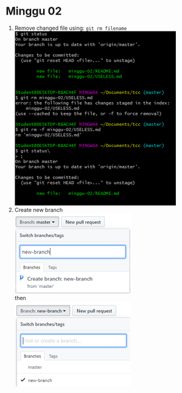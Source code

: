 # Minggu 02  
1. Remove changed file using: ```git rm filename```
![Remove Changed File](images/01.PNG)  
2. Create new branch  
![Create new branch](images/02.PNG)  
then  
![Create new branch](images/03.PNG)  
